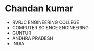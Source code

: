 # Chandan kumar
- RVRJC ENGINEERING COLLEGE
- COMPUTER SCIENCE ENGINEERING
- GUNTUR
- ANDHRA PRADESH
- INDIA
